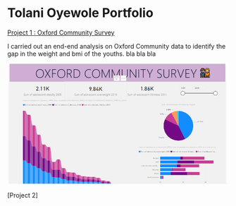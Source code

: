 # Tolani Oyewole Portfolio
[Project 1 : Oxford Community Survey](https://github.com/Aratola/aratola.github.io)

I carried out an end-end analysis on Oxford Community data to identify the gap in the weight and bmi of the youths. bla bla bla

![OxfordFile](OxfordFile.PNG)

[Project 2]
